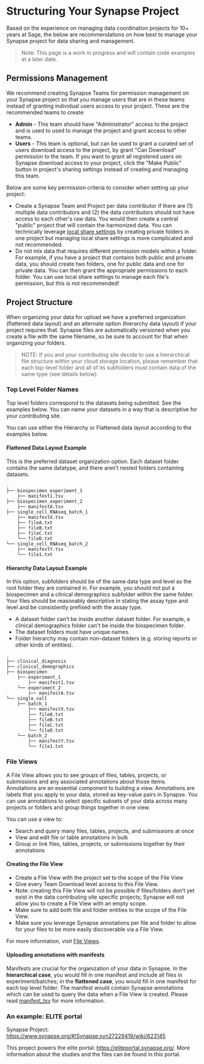 # Structuring Your Synapse Project

Based on the experience on managing data coordination projects for 10+ years at Sage, the below are recommendations on how best to manage your Synapse project for data sharing and management.

> Note: This page is a work in progress and will contain code examples at a later date.

## Permissions Management

We recommend creating Synapse Teams for permission management on your Synapse project so that you manage users that are in these teams instead of granting individual users access to your project. These are the recommended teams to create:

* **<project> Admin** - This team should have "Administrator" access to the project and is used to used to manage the project and grant access to other teams.
* **<project> Users** - This team is optional, but can be used to grant a curated set of users download access to the project, by grant "Can Download" permission to the team. If you want to grant all registered users on Synapse download access to your project, click the "Make Public" button in project's sharing settings instead of creating and managing this team.

Below are some key permission criteria to consider when setting up your project:

* Create a Synapse Team and Project per data contributor if there are (1) multiple data contributors and (2) the data contributors should not have access to each other's raw data. You would then create a central "public" project that will contain the harmonized data. You can technically leverage [local share settings](https://help.synapse.org/docs/Sharing-Settings,-Permissions,-and-Conditions-for-Use.2024276030.html#SharingSettings,Permissions,andConditionsforUse-EditSharingSettingsonFiles,Folders,andTables) by creating private folders in one project but managing local share settings is more complicated and not recommended.
* Do not mix data that requires different permission models within a folder. For example, if you have a project that contains both public and private data, you should create two folders, one for public data and one for private data. You can then grant the appropriate permissions to each folder. You can use local share settings to manage each file's permission, but this is not recommended!


## Project Structure

When organizing your data for upload we have a preferred organization (flattened data layout) and an alternate option (hierarchy data layout) if your project requires that. Synapse files are automatically versioned when you create a file with the same filename, so be sure to account for that when organizing your folders.

> NOTE: If you and your contributing site decide to use a hierarchical file structure within your cloud storage location, please remember that each top-level folder and all of its subfolders must contain data of the same type (see details below).


### Top Level Folder Names

Top level folders correspond to the datasets being submitted. See the examples below. You can name your datasets in a way that is descriptive for your contributing site.

You can use either the Hierarchy or Flattened data layout according to the examples below.

#### Flattened Data Layout Example

This is the preferred dataset organization option. Each dataset folder contains the same datatype, and there aren’t nested folders containing datasets.

```
.
├── biospecimen_experiment_1
    ├── manifest1.tsv
├── biospecimen_experiment_2
    ├── manifestA.tsv
├── single_cell_RNAseq_batch_1
    ├── manifestX.tsv
    ├── fileA.txt
    ├── fileB.txt
    ├── fileC.txt
    └── fileD.txt
└── single_cell_RNAseq_batch_2
    ├── manifestY.tsv
    └── file1.txt
```

#### Hierarchy Data Layout Example

In this option, subfolders should be of the same data type and level as the root folder they are contained in. For example, you should not put a biospecimen and a clinical demographics subfolder within the same folder. Your files should be reasonably descriptive in stating the assay type and level and be consistently prefixed with the assay type.

* A dataset folder can’t be inside another dataset folder. For example, a clinical demographics folder can't be inside the biospecimen folder.
* The dataset folders must have unique names.
* Folder hierarchy may contain non-dataset folders (e.g. storing reports or other kinds of entities).

```
.
├── clinical_diagnosis
├── clinical_demographics
├── biospecimen
    ├── experiment_1
        ├── manifest1.tsv
    └── experiment_2
        ├── manifestA.tsv
└── single_cell
    ├── batch_1
        ├── manifestX.tsv
        ├── fileA.txt
        ├── fileB.txt
        ├── fileC.txt
        └── fileD.txt
    └── batch_2
        ├── manifestY.tsv
        └── file1.txt
```

### File Views

A File View allows you to see groups of files, tables, projects, or submissions and any associated annotations about those items. Annotations are an essential component to building a view. Annotations are labels that you apply to your data, stored as key-value pairs in Synapse. You can use annotations to select specific subsets of your data across many projects or folders and group things together in one view.

You can use a view to:

- Search and query many files, tables, projects, and submissions at once
- View and edit file or table annotations in bulk
- Group or link files, tables, projects, or submissions together by their annotations


#### Creating the File View

* Create a File View with the project set to the scope of the File View
* Give every Team Download level access to this File View.
* Note: creating this File View will not be possible if files/folders don’t yet exist in the data contributing site specific projects; Synapse will not allow you to create a File View with an empty scope.
* Make sure to add both file and folder entities to the scope of the File View.
* Make sure you leverage Synapse annotations per file and folder to allow for your files to be more easily discoverable via a File View.

For more information, visit [File Views](https://help.synapse.org/docs/Views.2011070739.html).

#### Uploading annotations with manifests

Manifests are crucial for the organization of your data in Synapse. In the **hierarchical case**, you would fill in one manifest and include all files in experiment/batches; in the **flattened case**, you would fill in one manifest for each top level folder. The manifest would contain Synapse annotations which can be used to query the data when a File View is created. Please read [manifest_tsv](manifest_tsv.md) for more information.


### An example: ELITE portal

Synapse Project: https://www.synapse.org/#!Synapse:syn27229419/wiki/623145

This project powers the elite portal: https://eliteportal.synapse.org/. More information about the studies and the files can be found in this portal.
